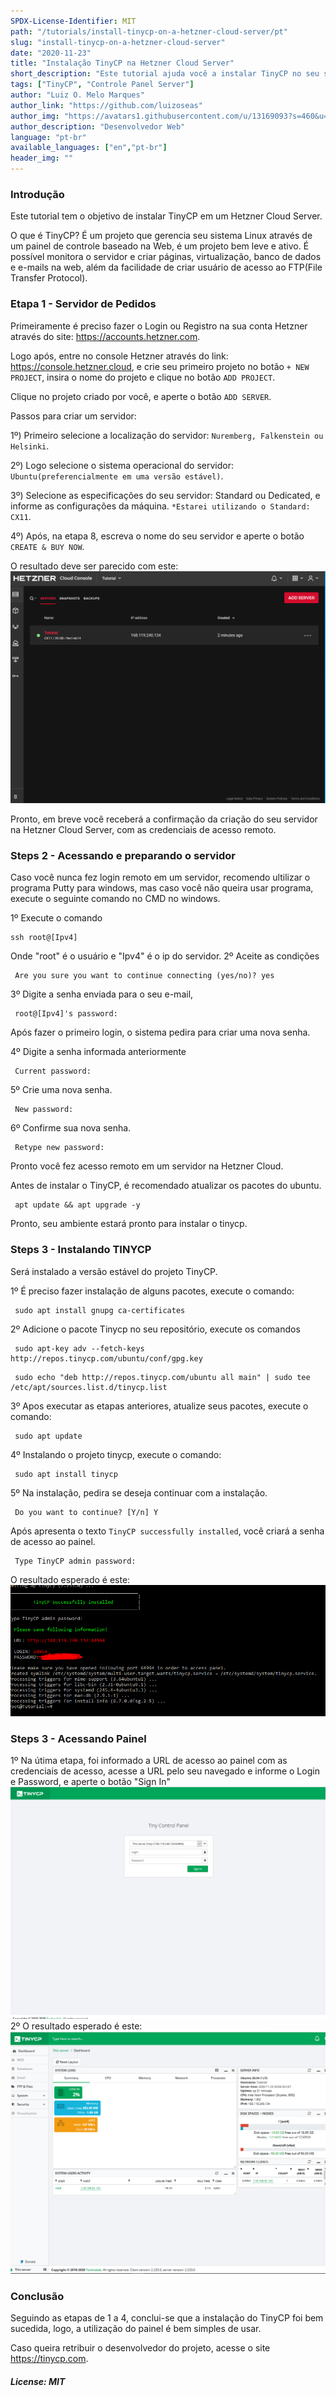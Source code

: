 ```yaml
---
SPDX-License-Identifier: MIT
path: "/tutorials/install-tinycp-on-a-hetzner-cloud-server/pt"
slug: "install-tinycp-on-a-hetzner-cloud-server"
date: "2020-11-23"
title: "Instalação TinyCP na Hetzner Cloud Server"
short_description: "Este tutorial ajuda você a instalar TinyCP no seu servidor Ubuntu."
tags: ["TinyCP", "Controle Panel Server"]
author: "Luiz O. Melo Marques"
author_link: "https://github.com/luizoseas"
author_img: "https://avatars1.githubusercontent.com/u/13169093?s=460&u=b1ca04b31e7bdfd01e62f8e8db42b96b8046cea9&v=4"
author_description: "Desenvolvedor Web"
language: "pt-br"
available_languages: ["en","pt-br"]
header_img: ""
---
```



### Introdução
Este tutorial tem o objetivo de instalar TinyCP em um Hetzner Cloud Server.
 
O que é TinyCP? É um projeto que gerencia seu sistema Linux através de um painel de controle baseado na Web, é um projeto bem leve e ativo. É possível monitora o servidor e criar páginas, virtualização, banco de dados e e-mails na web, além da facilidade de criar usuário de acesso ao FTP(File Transfer Protocol).


### Etapa 1 - Servidor de Pedidos
Primeiramente é preciso fazer o Login ou Registro na sua conta Hetzner através do site: https://accounts.hetzner.com.
 
  Logo após, entre no console Hetzner através do link: https://console.hetzner.cloud, e crie seu primeiro projeto no botão ```+ NEW PROJECT```, 
insira o nome do projeto e clique no botão ```ADD PROJECT```.
  
  Clique no projeto criado por você, e aperte o botão ```ADD SERVER```.
  
  Passos para criar um servidor:

  1º) Primeiro selecione a localização do servidor: ```Nuremberg, Falkenstein ou Helsinki```.

  2º) Logo selecione o sistema operacional do servidor: ```Ubuntu(preferencialmente em uma versão estável)```.

  3º) Selecione as especificações do seu servidor: Standard ou Dedicated, e informe as configurações da máquina.
     ```*Estarei utilizando o Standard: CX11```.

  4º) Após, na etapa 8, escreva o nome do seu servidor e aperte o botão ```CREATE & BUY NOW```.

  
  O resultado deve ser parecido com este:
  ![HetznerResume](img/hetznerresume.png)

  Pronto, em breve você receberá a confirmação da criação do seu servidor na Hetzner Cloud Server, com as credenciais de acesso remoto.
### Steps 2 - Acessando e preparando o servidor
  Caso você nunca fez login remoto em um servidor, recomendo ultilizar o programa Putty para windows, mas caso você não queira usar programa, execute o seguinte comando no CMD no windows.
  
  1º Execute o comando 
   ```Shell 
   ssh root@[Ipv4]
  ```
  Onde "root" é o usuário e "Ipv4" é o ip do servidor.
  2º Aceite as condições
  ```Shell 
   Are you sure you want to continue connecting (yes/no)? yes
  ```
  3º Digite a senha enviada para o seu e-mail,
  ```Shell 
   root@[Ipv4]'s password:
  ```
  Após fazer o primeiro login, o sistema pedira para criar uma nova senha.

  4º Digite a senha informada anteriormente
  ```Shell 
   Current password:
  ```
  5º Crie uma nova senha.
  ```Shell 
   New password:
  ```
  6º Confirme sua nova senha.
  ```Shell 
   Retype new password:
  ```
  Pronto você fez acesso remoto em um servidor na Hetzner Cloud.

  Antes de instalar o TinyCP, é recomendado atualizar os pacotes do ubuntu.
  ```Shell 
   apt update && apt upgrade -y
  ```
  Pronto, seu ambiente estará pronto para instalar o tinycp. 
### Steps 3 - Instalando TINYCP
  Será instalado a versão estável do projeto TinyCP.

  1º É preciso fazer instalação de alguns pacotes, execute o comando: 
  ```Shell 
   sudo apt install gnupg ca-certificates
  ```
  2º Adicione o pacote Tinycp no seu repositório, execute os comandos
  ```Shell 
   sudo apt-key adv --fetch-keys http://repos.tinycp.com/ubuntu/conf/gpg.key
  ```
  ```Shell 
   sudo echo "deb http://repos.tinycp.com/ubuntu all main" | sudo tee /etc/apt/sources.list.d/tinycp.list
  ```
  3º Apos executar as etapas anteriores, atualize seus pacotes, execute o comando: 
  ```Shell 
   sudo apt update
  ```
  4º Instalando o projeto tinycp, execute o comando: 
  ```Shell
   sudo apt install tinycp
  ```
  5º Na instalação, pedira se deseja continuar com a instalação.
  ```Shell 
   Do you want to continue? [Y/n] Y
  ```
  Após apresenta o texto ```TinyCP successfully installed```, você criará a senha de acesso ao painel.
  ```Shell 
   Type TinyCP admin password:
  ```
  O resultado esperado é este:
        ![TinyCPInstalled](img/tinycpinstalled.png)
### Steps 3 - Acessando Painel
  1º Na útima etapa, foi informado a URL de acesso ao painel com as credenciais de acesso, acesse a URL pelo seu navegado e informe o Login e Password, e aperte o botão "Sign In"
	![TinyCPPanel](img/tinycppanel.png)
  2º O resultado esperado é este: 
        ![TinyCPDashboard](img/tinycpdashboard.png)
### Conclusão
  Seguindo as etapas de 1 a 4, conclui-se que a instalação do TinyCP foi bem sucedida, logo, a utilização do painel é bem simples de usar.

  Caso queira retribuir o desenvolvedor do projeto, acesse o site https://tinycp.com.

##### License: MIT

<!--

Contributor's Certificate of Origin

By making a contribution to this project, I certify that:

(a) The contribution was created in whole or in part by me and I have
    the right to submit it under the license indicated in the file; or

(b) The contribution is based upon previous work that, to the best of my
    knowledge, is covered under an appropriate license and I have the
    right under that license to submit that work with modifications,
    whether created in whole or in part by me, under the same license
    (unless I am permitted to submit under a different license), as
    indicated in the file; or

(c) The contribution was provided directly to me by some other person
    who certified (a), (b) or (c) and I have not modified it.

(d) I understand and agree that this project and the contribution are
    public and that a record of the contribution (including all personal
    information I submit with it, including my sign-off) is maintained
    indefinitely and may be redistributed consistent with this project
    or the license(s) involved.

Signed-off-by: [Luiz O. Melo Marques luizoseasmm@gmail.com]

-->
